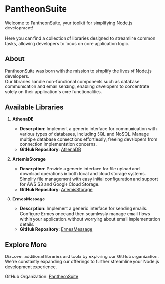 # PantheonSuite

Welcome to PantheonSuite, your toolkit for simplifying Node.js development! <br><br>
Here you can find a collection of libraries designed to streamline common tasks, allowing developers to focus on core application logic.

## About

PantheonSuite was born with the mission to simplify the lives of Node.js developers. <br>
Our libraries handle non-functional components such as database communication and email sending, enabling developers to concentrate solely on their application's core functionalities.

## Available Libraries

1. **AthenaDB**
   - <b>Description</b>: Implement a generic interface for communication with various types of databases, including SQL and NoSQL. Manage multiple database connections effortlessly, freeing developers from connection implementation concerns.
   - <b>GitHub Repository</b>: [AthenaDB](#)

2. **ArtemisStorage**
   - <b>Description</b>: Provide a generic interface for file upload and download operations in both local and cloud storage systems. Simplify file management with easy initial configuration and support for AWS S3 and Google Cloud Storage.
   - <b>GitHub Repository</b>: [ArtemisStorage](#)

3. **ErmesMessage**
   - <b>Description</b>: Implement a generic interface for sending emails. Configure Ermes once and then seamlessly manage email flows within your application, without worrying about email implementation details.
   - <b>GitHub Repository</b>: [ErmesMessage](#)

## Explore More

Discover additional libraries and tools by exploring our GitHub organization. We're constantly expanding our offerings to further streamline your Node.js development experience.

GitHub Organization: [PantheonSuite](#)
